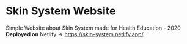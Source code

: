# Skin System Website

Simple Website about Skin System made for Health Education - 2020 </br>
**Deployed on** Netlify -> https://skin-system.netlify.app/
